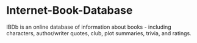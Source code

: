 # Internet-Book-Database
IBDb is an online database of information about books - including characters, author/writer quotes, club, plot summaries, trivia, and ratings.
